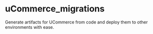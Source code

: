 uCommerce_migrations
====================

Generate artifacts for UCommerce from code and deploy them to other environments with ease.
